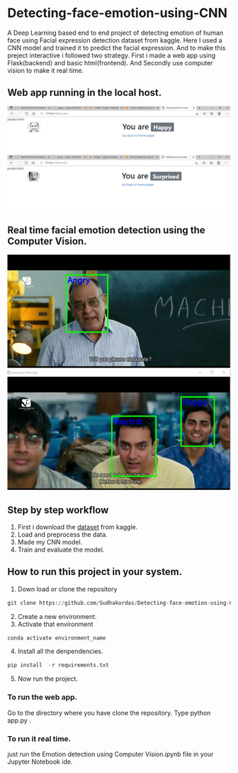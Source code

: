 # Detecting-face-emotion-using-CNN
A Deep Learning based end to end project of detecting emotion of human face using Facial expression detection dataset from kaggle. Here I used a CNN model and trained it to predict the facial expression. And to make this preject interactive i followed two strategy. First i made a web app using Flask(backend) and basic html(frontend). And Secondly use computer vision to make it real time.

## Web app running in the local host.
![Web app](https://github.com/Sudhakordas/Detecting-face-emotion-using-CNN/blob/master/Image/Web-1.JPG)
![Web app](https://github.com/Sudhakordas/Detecting-face-emotion-using-CNN/blob/master/Image/Web-2.JPG)

## Real time facial emotion detection using the Computer Vision.
![real time](https://github.com/Sudhakordas/Detecting-face-emotion-using-CNN/blob/master/Image/3-2.JPG)
![real time](https://github.com/Sudhakordas/Detecting-face-emotion-using-CNN/blob/master/Image/3idiot1.JPG)

## Step by step workflow 
1. First i download the [dataset](https://www.kaggle.com/jonathanoheix/face-expression-recognition-dataset) from kaggle.
2. Load and preprocess the data.
3. Made my CNN model.
4. Train and evaluate the model.

## How to run this project in your system.
1. Down load or clone the repository
```python
git clone https://github.com/Sudhakordas/Detecting-face-emotion-using-CNN.git
```
2. Create a new environment.
3. Activate that environment 
 ```python
conda activate environment_name
```
4. Install all the denpendencies.
```python
pip install  -r requirements.txt
```
5. Now run the project.
 ### To run the web app.
 Go to the directory where you have clone the repository.
 Type python app.py .
    
### To run it real time.
  just run the Emotion detection using Computer Vision.ipynb file in your Jupyter Notebook ide.
 
